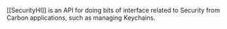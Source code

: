 

[[SecurityHI]] is an API for doing bits of interface related to Security from Carbon applications, such as managing Keychains.